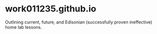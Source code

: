 # work011235.github.io
Outlining current, future, and Edisonian (successfully proven ineffective) home lab lessons.
